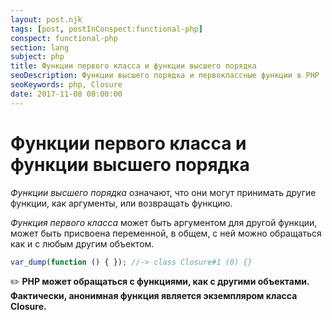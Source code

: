 ```yaml
---
layout: post.njk
tags: [post, postInConspect:functional-php]
conspect: functional-php
section: lang
subject: php
title: Функции первого класса и функции высшего порядка
seoDescription: Функции высшего порядка и первоклассные функции в PHP
seoKeywords: php, Closure
date: 2017-11-08 08:00:00
---
```

# Функции первого класса и функции высшего порядка

*Функции высшего порядка* означают, что они могут принимать другие функции, как аргументы, или возвращать функцию. 

*Функция первого класса* может быть аргументом для другой функции, может быть присвоена переменной, в общем, с ней можно обращаться как и с любым другим объектом. 

```php
var_dump(function () { }); //-> class Closure#1 (0) {}
```

:pencil2: **PHP может обращаться с функциями, как с другими объектами. Фактически, анонимная функция является экземпляром класса Closure.**